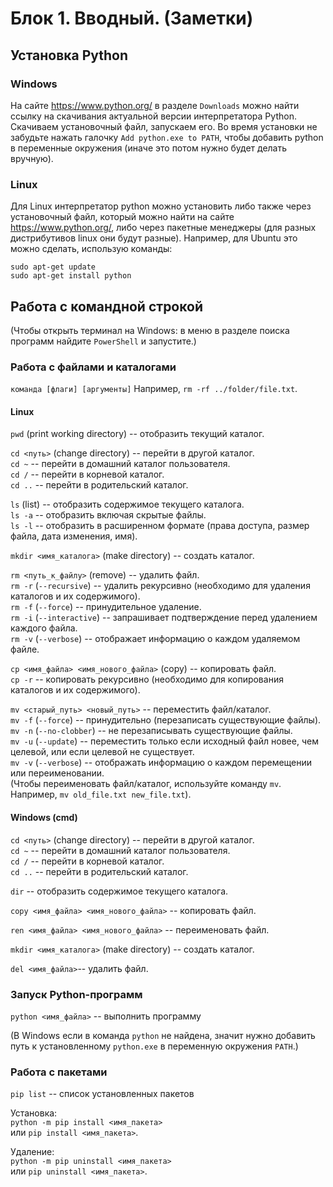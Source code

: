 # Блок 1. Вводный. (Заметки)

## Установка Python
### Windows
На сайте <https://www.python.org/> в разделе `Downloads` можно найти ссылку на скачивания актуальной версии интерпретатора Python. Скачиваем установочный файл, запускаем его. Во время установки не забудьте нажать галочку `Add python.exe to PATH`, чтобы добавить python в переменные окружения (иначе это потом нужно будет делать вручную).
### Linux
Для Linux интерпретатор python можно установить либо также через установочный файл, который можно найти на сайте <https://www.python.org/>, либо через пакетные менеджеры (для разных дистрибутивов linux они будут разные). Например, для Ubuntu это можно сделать, использую команды:
```shell
sudo apt-get update
sudo apt-get install python
```

## Работа с командной строкой
(Чтобы открыть терминал на Windows: в меню в разделе поиска программ найдите `PowerShell` и запустите.)

### Работа с файлами и каталогами
`команда [флаги] [аргументы]` Например, `rm -rf ../folder/file.txt`.

#### Linux
`pwd` (print working directory) -- отобразить текущий каталог.

`cd <путь>` (change directory) -- перейти в другой каталог.\
`cd ~` -- перейти в домашний каталог пользователя.\
`cd /` -- перейти в корневой каталог.\
`cd ..` -- перейти в родительский каталог.

`ls` (list) -- отобразить содержимое текущего каталога.\
`ls -a` -- отобразить включая скрытые файлы.\
`ls -l` -- отобразить в расширенном формате (права доступа, размер файла, дата изменения, имя).

`mkdir <имя_каталога>` (make directory) -- создать каталог.

`rm <путь_к_файлу>` (remove) -- удалить файл.\
`rm -r` (`--recursive`) -- удалить рекурсивно (необходимо для удаления каталогов и их содержимого).\
`rm -f` (`--force`) -- принудительное удаление.\
`rm -i` (`--interactive`) -- запрашивает подтверждение перед удалением каждого файла.\
`rm -v` (`--verbose`) -- отображает информацию о каждом удаляемом файле.

`cp <имя_файла> <имя_нового_файла>` (copy) -- копировать файл.\
`cp -r` -- копировать рекурсивно (необходимо для копирования каталогов и их содержимого).

`mv <старый_путь> <новый_путь>` -- переместить файл/каталог.\
`mv -f` (`--force`) -- принудительно (перезаписать существующие файлы).\
`mv -n` (`--no-clobber`) -- не перезаписывать существующие файлы.\
`mv -u` (`--update`) -- переместить только если исходный файл новее, чем целевой, или если целевой не существует.\
`mv -v` (`--verbose`) -- отображать информацию о каждом перемещении или переименовании.\
(Чтобы переименовать файл/каталог, используйте команду `mv`. Например, `mv old_file.txt new_file.txt`).

#### Windows (cmd)
`cd <путь>` (change directory) -- перейти в другой каталог.\
`cd ~` -- перейти в домашний каталог пользователя.\
`cd /` -- перейти в корневой каталог.\
`cd ..` -- перейти в родительский каталог.

`dir` -- отобразить содержимое текущего каталога.

`copy <имя_файла> <имя_нового_файла>` -- копировать файл.

`ren <имя_файла> <имя_нового_файла>` -- переименовать файл.

`mkdir <имя_каталога>` (make directory) -- создать каталог.

`del <имя_файла>`-- удалить файл.

### Запуск Python-программ

`python <имя_файла>` -- выполнить программу

(В Windows если в команда `python` не найдена, значит нужно добавить путь к установленному `python.exe` в переменную окружения `PATH`.)

### Работа с пакетами

`pip list` -- список установленных пакетов

Установка:\
`python -m pip install <имя_пакета>`\
или `pip install <имя_пакета>`.

Удаление:\
`python -m pip uninstall <имя_пакета>`\
или `pip uninstall <имя_пакета>`.

